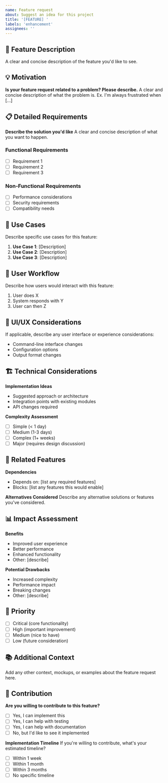 ```yaml
---
name: Feature request
about: Suggest an idea for this project
title: '[FEATURE] '
labels: 'enhancement'
assignees: ''
---
```


## 🚀 Feature Description
A clear and concise description of the feature you'd like to see.

## 💡 Motivation
**Is your feature request related to a problem? Please describe.**
A clear and concise description of what the problem is. Ex. I'm always frustrated when [...]

## 📋 Detailed Requirements
**Describe the solution you'd like**
A clear and concise description of what you want to happen.

### Functional Requirements
- [ ] Requirement 1
- [ ] Requirement 2
- [ ] Requirement 3

### Non-Functional Requirements
- [ ] Performance considerations
- [ ] Security requirements
- [ ] Compatibility needs

## 🎯 Use Cases
Describe specific use cases for this feature:

1. **Use Case 1**: [Description]
2. **Use Case 2**: [Description]
3. **Use Case 3**: [Description]

## 🔄 User Workflow
Describe how users would interact with this feature:
1. User does X
2. System responds with Y
3. User can then Z

## 🎨 UI/UX Considerations
If applicable, describe any user interface or experience considerations:
- Command-line interface changes
- Configuration options
- Output format changes

## 🏗️ Technical Considerations
**Implementation Ideas**
- Suggested approach or architecture
- Integration points with existing modules
- API changes required

**Complexity Assessment**
- [ ] Simple (< 1 day)
- [ ] Medium (1-3 days)
- [ ] Complex (1+ weeks)
- [ ] Major (requires design discussion)

## 🔗 Related Features
**Dependencies**
- Depends on: [list any required features]
- Blocks: [list any features this would enable]

**Alternatives Considered**
Describe any alternative solutions or features you've considered.

## 📊 Impact Assessment
**Benefits**
- Improved user experience
- Better performance
- Enhanced functionality
- Other: [describe]

**Potential Drawbacks**
- Increased complexity
- Performance impact
- Breaking changes
- Other: [describe]

## 🎯 Priority
- [ ] Critical (core functionality)
- [ ] High (important improvement)
- [ ] Medium (nice to have)
- [ ] Low (future consideration)

## 📚 Additional Context
Add any other context, mockups, or examples about the feature request here.

## 🤝 Contribution
**Are you willing to contribute to this feature?**
- [ ] Yes, I can implement this
- [ ] Yes, I can help with testing
- [ ] Yes, I can help with documentation
- [ ] No, but I'd like to see it implemented

**Implementation Timeline**
If you're willing to contribute, what's your estimated timeline?
- [ ] Within 1 week
- [ ] Within 1 month
- [ ] Within 3 months
- [ ] No specific timeline